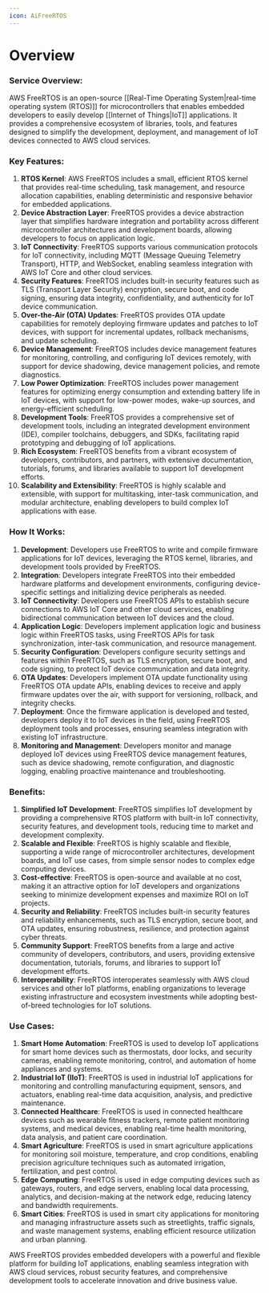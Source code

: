 ```yaml
---
icon: AiFreeRTOS
---
```

# Overview

### Service Overview:

AWS FreeRTOS is an open-source [[Real-Time Operating System|real-time operating system (RTOS)]] for microcontrollers that enables embedded developers to easily develop [[Internet of Things|IoT]] applications. It provides a comprehensive ecosystem of libraries, tools, and features designed to simplify the development, deployment, and management of IoT devices connected to AWS cloud services.

### Key Features:

1. **RTOS Kernel**: AWS FreeRTOS includes a small, efficient RTOS kernel that provides real-time scheduling, task management, and resource allocation capabilities, enabling deterministic and responsive behavior for embedded applications.
2. **Device Abstraction Layer**: FreeRTOS provides a device abstraction layer that simplifies hardware integration and portability across different microcontroller architectures and development boards, allowing developers to focus on application logic.
3. **IoT Connectivity**: FreeRTOS supports various communication protocols for IoT connectivity, including MQTT (Message Queuing Telemetry Transport), HTTP, and WebSocket, enabling seamless integration with AWS IoT Core and other cloud services.
4. **Security Features**: FreeRTOS includes built-in security features such as TLS (Transport Layer Security) encryption, secure boot, and code signing, ensuring data integrity, confidentiality, and authenticity for IoT device communication.
5. **Over-the-Air (OTA) Updates**: FreeRTOS provides OTA update capabilities for remotely deploying firmware updates and patches to IoT devices, with support for incremental updates, rollback mechanisms, and update scheduling.
6. **Device Management**: FreeRTOS includes device management features for monitoring, controlling, and configuring IoT devices remotely, with support for device shadowing, device management policies, and remote diagnostics.
7. **Low Power Optimization**: FreeRTOS includes power management features for optimizing energy consumption and extending battery life in IoT devices, with support for low-power modes, wake-up sources, and energy-efficient scheduling.
8. **Development Tools**: FreeRTOS provides a comprehensive set of development tools, including an integrated development environment (IDE), compiler toolchains, debuggers, and SDKs, facilitating rapid prototyping and debugging of IoT applications.
9. **Rich Ecosystem**: FreeRTOS benefits from a vibrant ecosystem of developers, contributors, and partners, with extensive documentation, tutorials, forums, and libraries available to support IoT development efforts.
10. **Scalability and Extensibility**: FreeRTOS is highly scalable and extensible, with support for multitasking, inter-task communication, and modular architecture, enabling developers to build complex IoT applications with ease.

### How It Works:

1. **Development**: Developers use FreeRTOS to write and compile firmware applications for IoT devices, leveraging the RTOS kernel, libraries, and development tools provided by FreeRTOS.
2. **Integration**: Developers integrate FreeRTOS into their embedded hardware platforms and development environments, configuring device-specific settings and initializing device peripherals as needed.
3. **IoT Connectivity**: Developers use FreeRTOS APIs to establish secure connections to AWS IoT Core and other cloud services, enabling bidirectional communication between IoT devices and the cloud.
4. **Application Logic**: Developers implement application logic and business logic within FreeRTOS tasks, using FreeRTOS APIs for task synchronization, inter-task communication, and resource management.
5. **Security Configuration**: Developers configure security settings and features within FreeRTOS, such as TLS encryption, secure boot, and code signing, to protect IoT device communication and data integrity.
6. **OTA Updates**: Developers implement OTA update functionality using FreeRTOS OTA update APIs, enabling devices to receive and apply firmware updates over the air, with support for versioning, rollback, and integrity checks.
7. **Deployment**: Once the firmware application is developed and tested, developers deploy it to IoT devices in the field, using FreeRTOS deployment tools and processes, ensuring seamless integration with existing IoT infrastructure.
8. **Monitoring and Management**: Developers monitor and manage deployed IoT devices using FreeRTOS device management features, such as device shadowing, remote configuration, and diagnostic logging, enabling proactive maintenance and troubleshooting.

### Benefits:

1. **Simplified IoT Development**: FreeRTOS simplifies IoT development by providing a comprehensive RTOS platform with built-in IoT connectivity, security features, and development tools, reducing time to market and development complexity.
2. **Scalable and Flexible**: FreeRTOS is highly scalable and flexible, supporting a wide range of microcontroller architectures, development boards, and IoT use cases, from simple sensor nodes to complex edge computing devices.
3. **Cost-effective**: FreeRTOS is open-source and available at no cost, making it an attractive option for IoT developers and organizations seeking to minimize development expenses and maximize ROI on IoT projects.
4. **Security and Reliability**: FreeRTOS includes built-in security features and reliability enhancements, such as TLS encryption, secure boot, and OTA updates, ensuring robustness, resilience, and protection against cyber threats.
5. **Community Support**: FreeRTOS benefits from a large and active community of developers, contributors, and users, providing extensive documentation, tutorials, forums, and libraries to support IoT development efforts.
6. **Interoperability**: FreeRTOS interoperates seamlessly with AWS cloud services and other IoT platforms, enabling organizations to leverage existing infrastructure and ecosystem investments while adopting best-of-breed technologies for IoT solutions.

### Use Cases:

1. **Smart Home Automation**: FreeRTOS is used to develop IoT applications for smart home devices such as thermostats, door locks, and security cameras, enabling remote monitoring, control, and automation of home appliances and systems.
2. **Industrial IoT (IIoT)**: FreeRTOS is used in industrial IoT applications for monitoring and controlling manufacturing equipment, sensors, and actuators, enabling real-time data acquisition, analysis, and predictive maintenance.
3. **Connected Healthcare**: FreeRTOS is used in connected healthcare devices such as wearable fitness trackers, remote patient monitoring systems, and medical devices, enabling real-time health monitoring, data analysis, and patient care coordination.
4. **Smart Agriculture**: FreeRTOS is used in smart agriculture applications for monitoring soil moisture, temperature, and crop conditions, enabling precision agriculture techniques such as automated irrigation, fertilization, and pest control.
5. **Edge Computing**: FreeRTOS is used in edge computing devices such as gateways, routers, and edge servers, enabling local data processing, analytics, and decision-making at the network edge, reducing latency and bandwidth requirements.
6. **Smart Cities**: FreeRTOS is used in smart city applications for monitoring and managing infrastructure assets such as streetlights, traffic signals, and waste management systems, enabling efficient resource utilization and urban planning.

AWS FreeRTOS provides embedded developers with a powerful and flexible platform for building IoT applications, enabling seamless integration with AWS cloud services, robust security features, and comprehensive development tools to accelerate innovation and drive business value.
